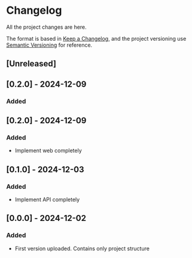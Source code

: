 # Changelog
All the project changes are here.

The format is based in [Keep a Changelog](https://keepachangelog.com/en/1.0.0/),
and the project versioning use [Semantic Versioning](https://semver.org/spec/v2.0.0.html) for reference.

## [Unreleased]

## [0.2.0] - 2024-12-09

### Added


## [0.2.0] - 2024-12-09

### Added

* Implement web completely
  
## [0.1.0] - 2024-12-03

### Added

* Implement API completely

## [0.0.0] - 2024-12-02

### Added

* First version uploaded. Contains only project structure


